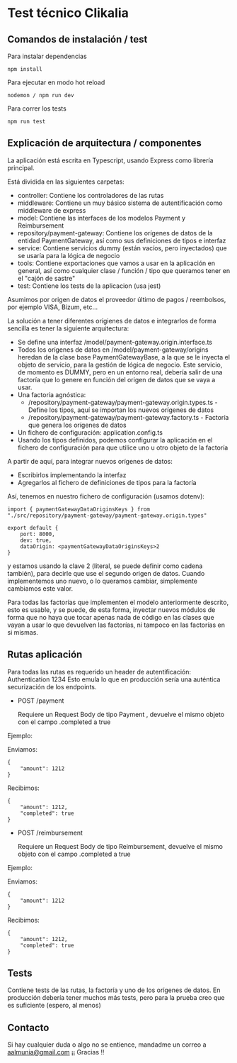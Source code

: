# Test técnico Clikalia

## Comandos de instalación / test

Para instalar dependencias

```
npm install
```

Para ejecutar en modo hot reload

```
nodemon / npm run dev
```

Para correr los tests

```
npm run test
```

## Explicación de arquitectura / componentes

La aplicación está escrita en Typescript, usando Express como librería principal.

Está dividida en las siguientes carpetas:

- controller: Contiene los controladores de las rutas
- middleware: Contiene un muy básico sistema de autentificación como middleware de express
- model: Contiene las interfaces de los modelos Payment y Reimbursement
- repository/payment-gateway: Contiene los orígenes de datos de la entidad PaymentGateway, así como sus definiciones de tipos e interfaz
- service: Contiene servicios dummy (están vacíos, pero inyectados) que se usaría para la lógica de negocio
- tools: Contiene exportaciones que vamos a usar en la aplicación en general, así como cualquier clase / función / tipo que queramos tener en el "cajón de sastre"
- test: Contiene los tests de la aplicacion (usa jest)

Asumimos por origen de datos el proveedor último de pagos / reembolsos, por ejemplo VISA, Bizum, etc...

La solución a tener diferentes orígienes de datos e integrarlos de forma sencilla es tener la siguiente arquitectura:

- Se define una interfaz /model/payment-gateway.origin.interface.ts
- Todos los orígenes de datos en /model/payment-gateway/origins heredan de la clase base PaymentGatewayBase, a la que se le inyecta el objeto de servicio,
para la gestión de lógica de negocio. Este servicio, de momento es DUMMY, pero en un entorno real, debería salir de una factoría que lo genere en función del origen de datos que se vaya a usar.
- Una factoría agnóstica: 
   - /repository/payment-gateway/payment-gateway.origin.types.ts - Define los tipos, aquí se importan los nuevos orígenes de datos
   - /repository/payment-gateway/payment-gateway.factory.ts - Factoría que genera los orígenes de datos
- Un fichero de configuración:
    application.config.ts
- Usando los tipos definidos, podemos configurar la aplicación en el fichero de configuración para que utilice uno u otro objeto de la factoría


A partir de aquí, para integrar nuevos orígenes de datos:

- Escribirlos implementando la interfaz
- Agregarlos al fichero de definiciones de tipos para la factoría

Así, tenemos en nuestro fichero de configuración (usamos dotenv):

```
import { paymentGatewayDataOriginsKeys } from "./src/repository/payment-gateway/payment-gateway.origin.types"

export default {
    port: 8000,
    dev: true,
    dataOrigin: <paymentGatewayDataOriginsKeys>2
}
```

y estamos usando la clave 2 (literal, se puede definir como cadena también), para decirle que use el segundo origen de datos.
Cuando implementemos uno nuevo, o lo queramos cambiar, simplemente cambiamos este valor.

Para todas las factorías que implementen el modelo anteriormente descrito, esto es usable, y se puede, de esta forma, inyectar nuevos módulos de forma que no haya que tocar
apenas nada de código en las clases que vayan a usar lo que devuelven las factorías, ni tampoco en las factorías en si mismas.


## Rutas aplicación

Para todas las rutas es requerido un header de autentificación: Authentication 1234
Esto emula lo que en producción sería una auténtica securización de los endpoints.

- POST /payment

    Requiere un Request Body de tipo Payment , devuelve el mismo objeto con el campo .completed a true

Ejemplo:

Enviamos:

```
{
    "amount": 1212
}
```

Recibimos:

```
{
    "amount": 1212,
    "completed": true
}
```

- POST /reimbursement

    Requiere un Request Body de tipo Reimbursement, devuelve el mismo objeto con el campo .completed a true


Ejemplo:

Enviamos:

```
{
    "amount": 1212
}
```

Recibimos:

```
{
    "amount": 1212,
    "completed": true
}
```


## Tests

Contiene tests de las rutas, la factoría y uno de los orígenes de datos. En producción debería tener muchos más tests, pero para la prueba
creo que es suficiente (espero, al menos)

## Contacto

Si hay cualquier duda o algo no se entience, mandadme un correo a aalmunia@gmail.com 
¡¡ Gracias !!
